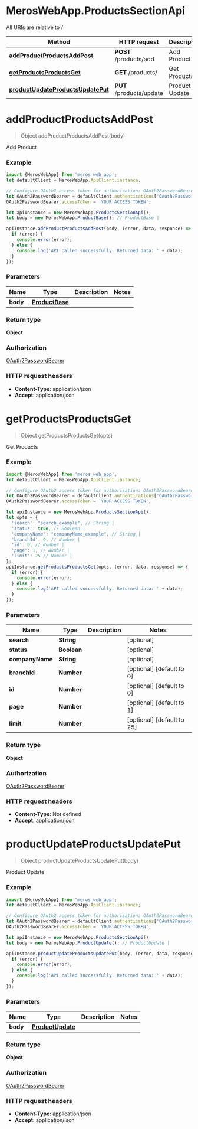 # MerosWebApp.ProductsSectionApi

All URIs are relative to */*

Method | HTTP request | Description
------------- | ------------- | -------------
[**addProductProductsAddPost**](ProductsSectionApi.md#addProductProductsAddPost) | **POST** /products/add | Add Product
[**getProductsProductsGet**](ProductsSectionApi.md#getProductsProductsGet) | **GET** /products/ | Get Products
[**productUpdateProductsUpdatePut**](ProductsSectionApi.md#productUpdateProductsUpdatePut) | **PUT** /products/update | Product Update

<a name="addProductProductsAddPost"></a>
# **addProductProductsAddPost**
> Object addProductProductsAddPost(body)

Add Product

### Example
```javascript
import {MerosWebApp} from 'meros_web_app';
let defaultClient = MerosWebApp.ApiClient.instance;

// Configure OAuth2 access token for authorization: OAuth2PasswordBearer
let OAuth2PasswordBearer = defaultClient.authentications['OAuth2PasswordBearer'];
OAuth2PasswordBearer.accessToken = 'YOUR ACCESS TOKEN';

let apiInstance = new MerosWebApp.ProductsSectionApi();
let body = new MerosWebApp.ProductBase(); // ProductBase | 

apiInstance.addProductProductsAddPost(body, (error, data, response) => {
  if (error) {
    console.error(error);
  } else {
    console.log('API called successfully. Returned data: ' + data);
  }
});
```

### Parameters

Name | Type | Description  | Notes
------------- | ------------- | ------------- | -------------
 **body** | [**ProductBase**](ProductBase.md)|  | 

### Return type

**Object**

### Authorization

[OAuth2PasswordBearer](../README.md#OAuth2PasswordBearer)

### HTTP request headers

 - **Content-Type**: application/json
 - **Accept**: application/json

<a name="getProductsProductsGet"></a>
# **getProductsProductsGet**
> Object getProductsProductsGet(opts)

Get Products

### Example
```javascript
import {MerosWebApp} from 'meros_web_app';
let defaultClient = MerosWebApp.ApiClient.instance;

// Configure OAuth2 access token for authorization: OAuth2PasswordBearer
let OAuth2PasswordBearer = defaultClient.authentications['OAuth2PasswordBearer'];
OAuth2PasswordBearer.accessToken = 'YOUR ACCESS TOKEN';

let apiInstance = new MerosWebApp.ProductsSectionApi();
let opts = { 
  'search': "search_example", // String | 
  'status': true, // Boolean | 
  'companyName': "companyName_example", // String | 
  'branchId': 0, // Number | 
  'id': 0, // Number | 
  'page': 1, // Number | 
  'limit': 25 // Number | 
};
apiInstance.getProductsProductsGet(opts, (error, data, response) => {
  if (error) {
    console.error(error);
  } else {
    console.log('API called successfully. Returned data: ' + data);
  }
});
```

### Parameters

Name | Type | Description  | Notes
------------- | ------------- | ------------- | -------------
 **search** | **String**|  | [optional] 
 **status** | **Boolean**|  | [optional] 
 **companyName** | **String**|  | [optional] 
 **branchId** | **Number**|  | [optional] [default to 0]
 **id** | **Number**|  | [optional] [default to 0]
 **page** | **Number**|  | [optional] [default to 1]
 **limit** | **Number**|  | [optional] [default to 25]

### Return type

**Object**

### Authorization

[OAuth2PasswordBearer](../README.md#OAuth2PasswordBearer)

### HTTP request headers

 - **Content-Type**: Not defined
 - **Accept**: application/json

<a name="productUpdateProductsUpdatePut"></a>
# **productUpdateProductsUpdatePut**
> Object productUpdateProductsUpdatePut(body)

Product Update

### Example
```javascript
import {MerosWebApp} from 'meros_web_app';
let defaultClient = MerosWebApp.ApiClient.instance;

// Configure OAuth2 access token for authorization: OAuth2PasswordBearer
let OAuth2PasswordBearer = defaultClient.authentications['OAuth2PasswordBearer'];
OAuth2PasswordBearer.accessToken = 'YOUR ACCESS TOKEN';

let apiInstance = new MerosWebApp.ProductsSectionApi();
let body = new MerosWebApp.ProductUpdate(); // ProductUpdate | 

apiInstance.productUpdateProductsUpdatePut(body, (error, data, response) => {
  if (error) {
    console.error(error);
  } else {
    console.log('API called successfully. Returned data: ' + data);
  }
});
```

### Parameters

Name | Type | Description  | Notes
------------- | ------------- | ------------- | -------------
 **body** | [**ProductUpdate**](ProductUpdate.md)|  | 

### Return type

**Object**

### Authorization

[OAuth2PasswordBearer](../README.md#OAuth2PasswordBearer)

### HTTP request headers

 - **Content-Type**: application/json
 - **Accept**: application/json

